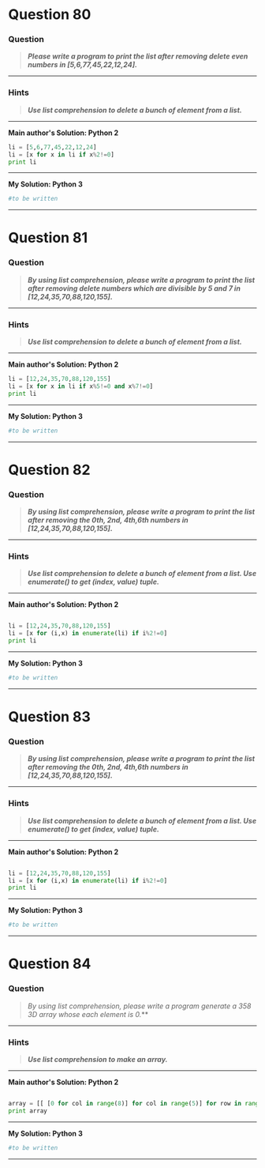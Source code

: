
# Question 80

### **Question**

>***Please write a program to print the list after removing delete even numbers in [5,6,77,45,22,12,24].***


----------------------
### Hints 
> ***Use list comprehension to delete a bunch of element from a list.***

----------------------

**Main author's Solution: Python 2**
```python
li = [5,6,77,45,22,12,24]
li = [x for x in li if x%2!=0]
print li
```
----------------
**My Solution: Python 3**
```python
#to be written

```
---------------------



# Question 81

### **Question**

>***By using list comprehension, please write a program to print the list after removing delete numbers which are divisible by 5 and 7 in [12,24,35,70,88,120,155].***

----------------------
### Hints 
> ***Use list comprehension to delete a bunch of element from a list.***

----------------------

**Main author's Solution: Python 2**
```python
li = [12,24,35,70,88,120,155]
li = [x for x in li if x%5!=0 and x%7!=0]
print li
```
----------------
**My Solution: Python 3**
```python
#to be written

```
---------------------

# Question 82

### **Question**

>***By using list comprehension, please write a program to print the list after removing the 0th, 2nd, 4th,6th numbers in [12,24,35,70,88,120,155].***

----------------------
### Hints 
>***Use list comprehension to delete a bunch of element from a list.
Use enumerate() to get (index, value) tuple.***

----------------------

**Main author's Solution: Python 2**
```python

li = [12,24,35,70,88,120,155]
li = [x for (i,x) in enumerate(li) if i%2!=0]
print li
```
----------------
**My Solution: Python 3**
```python
#to be written

```
---------------------


# Question 83

### **Question**

>***By using list comprehension, please write a program to print the list after removing the 0th, 2nd, 4th,6th numbers in [12,24,35,70,88,120,155].***

----------------------
### Hints 
> ***Use list comprehension to delete a bunch of element from a list.
Use enumerate() to get (index, value) tuple.***

----------------------

**Main author's Solution: Python 2**
```python

li = [12,24,35,70,88,120,155]
li = [x for (i,x) in enumerate(li) if i%2!=0]
print li

```
----------------
**My Solution: Python 3**
```python
#to be written

```
---------------------



# Question 84

### **Question**

>***By using list comprehension, please write a program generate a 3*5*8 3D array whose each element is 0.***


----------------------
### Hints 
> ***Use list comprehension to make an array.***

----------------------

**Main author's Solution: Python 2**
```python

array = [[ [0 for col in range(8)] for col in range(5)] for row in range(3)]
print array
```
----------------
**My Solution: Python 3**
```python
#to be written

```
---------------------


